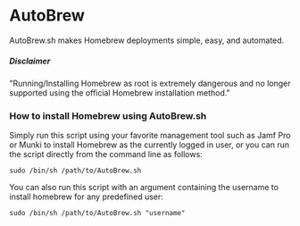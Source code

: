 # AutoBrew

AutoBrew.sh makes Homebrew deployments simple, easy, and automated.

##### Disclaimer
"Running/Installing Homebrew as root is extremely dangerous and no longer supported using the official Homebrew installation method."

### How to install Homebrew using AutoBrew.sh
Simply run this script using your favorite management tool such as Jamf Pro or Munki to install Homebrew as the currently logged in user, or you can run the script directly from the command line as follows:

`sudo /bin/sh /path/to/AutoBrew.sh`

You can also run this script with an argument containing the username to install homebrew for any predefined user:

`sudo /bin/sh /path/to/AutoBrew.sh "username"`
